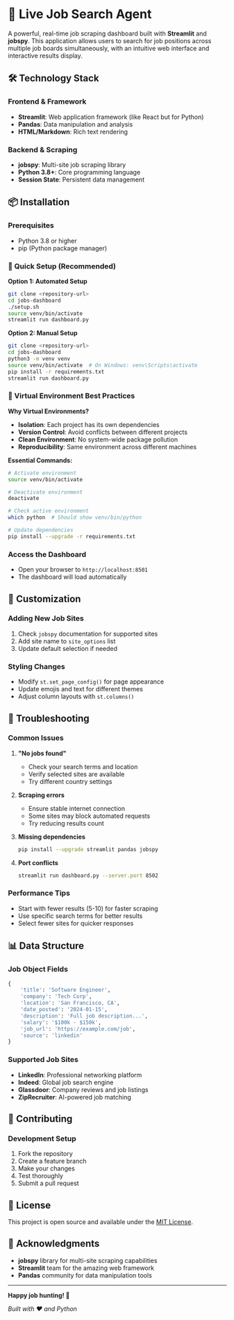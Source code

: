 # 🤖 Live Job Search Agent

A powerful, real-time job scraping dashboard built with **Streamlit** and **jobspy**. This application allows users to search for job positions across multiple job boards simultaneously, with an intuitive web interface and interactive results display.

## 🛠️ Technology Stack

### **Frontend & Framework**
- **Streamlit**: Web application framework (like React but for Python)
- **Pandas**: Data manipulation and analysis
- **HTML/Markdown**: Rich text rendering

### **Backend & Scraping**
- **jobspy**: Multi-site job scraping library
- **Python 3.8+**: Core programming language
- **Session State**: Persistent data management

## 📦 Installation

### **Prerequisites**
- Python 3.8 or higher
- pip (Python package manager)

### **🚀 Quick Setup (Recommended)**

**Option 1: Automated Setup**
```bash
git clone <repository-url>
cd jobs-dashboard
./setup.sh
source venv/bin/activate
streamlit run dashboard.py
```

**Option 2: Manual Setup**
```bash
git clone <repository-url>
cd jobs-dashboard
python3 -m venv venv
source venv/bin/activate  # On Windows: venv\Scripts\activate
pip install -r requirements.txt
streamlit run dashboard.py
```

### **🎯 Virtual Environment Best Practices**

**Why Virtual Environments?**
- **Isolation**: Each project has its own dependencies
- **Version Control**: Avoid conflicts between different projects
- **Clean Environment**: No system-wide package pollution
- **Reproducibility**: Same environment across different machines

**Essential Commands:**
```bash
# Activate environment
source venv/bin/activate

# Deactivate environment
deactivate

# Check active environment
which python  # Should show venv/bin/python

# Update dependencies
pip install --upgrade -r requirements.txt
```

### **Access the Dashboard**
- Open your browser to `http://localhost:8501`
- The dashboard will load automatically

## 🔧 Customization

### **Adding New Job Sites**
1. Check `jobspy` documentation for supported sites
2. Add site name to `site_options` list
3. Update default selection if needed

### **Styling Changes**
- Modify `st.set_page_config()` for page appearance
- Update emojis and text for different themes
- Adjust column layouts with `st.columns()`

## 🚨 Troubleshooting

### **Common Issues**

1. **"No jobs found"**
   - Check your search terms and location
   - Verify selected sites are available
   - Try different country settings

2. **Scraping errors**
   - Ensure stable internet connection
   - Some sites may block automated requests
   - Try reducing results count

3. **Missing dependencies**
   ```bash
   pip install --upgrade streamlit pandas jobspy
   ```

4. **Port conflicts**
   ```bash
   streamlit run dashboard.py --server.port 8502
   ```

### **Performance Tips**
- Start with fewer results (5-10) for faster scraping
- Use specific search terms for better results
- Select fewer sites for quicker responses

## 📊 Data Structure

### **Job Object Fields**
```python
{
    'title': 'Software Engineer',
    'company': 'Tech Corp',
    'location': 'San Francisco, CA',
    'date_posted': '2024-01-15',
    'description': 'Full job description...',
    'salary': '$100k - $150k',
    'job_url': 'https://example.com/job',
    'source': 'linkedin'
}
```

### **Supported Job Sites**
- **LinkedIn**: Professional networking platform
- **Indeed**: Global job search engine
- **Glassdoor**: Company reviews and job listings
- **ZipRecruiter**: AI-powered job matching

## 🤝 Contributing

### **Development Setup**
1. Fork the repository
2. Create a feature branch
3. Make your changes
4. Test thoroughly
5. Submit a pull request

## 📝 License

This project is open source and available under the [MIT License](LICENSE).

## 🙏 Acknowledgments

- **jobspy** library for multi-site scraping capabilities
- **Streamlit** team for the amazing web framework
- **Pandas** community for data manipulation tools

---

**Happy job hunting! 🎯**

*Built with ❤️ and Python*
